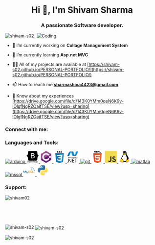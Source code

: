 <h1 align="center">Hi 👋, I'm Shivam Sharma</h1>
<h3 align="center">A passionate Software developer.</h3>
<img align="right" alt="Coding" width="400" src="https://cdn.dribbble.com/users/1162077/screenshots/3848914/media/7ed7d5ca074b48b328150e5a231e8d1f.gif">

<p align="left"> <img src="https://komarev.com/ghpvc/?username=shivam-s02&label=Profile%20views&color=0e75b6&style=flat" alt="shivam-s02" /> </p>

- 🔭 I’m currently working on **Collage Management System**

- 🌱 I’m currently learning **Asp.net MVC**

- 👨‍💻 All of my projects are available at [https://shivam-s02.github.io/PERSONAL-PORTFOLIO/](https://shivam-s02.github.io/PERSONAL-PORTFOLIO/)

- 📫 How to reach me **sharmashiva4423@gmail.com**

- 📄 Know about my experiences [https://drive.google.com/file/d/143K0YMm0qeN6K9v-lOlgfNgRZOajfTSE/view?usp=sharing](https://drive.google.com/file/d/143K0YMm0qeN6K9v-lOlgfNgRZOajfTSE/view?usp=sharing)

<h3 align="left">Connect with me:</h3>
<p align="left">
</p>

<h3 align="left">Languages and Tools:</h3>
<p align="left"> <a href="https://www.arduino.cc/" target="_blank" rel="noreferrer"> <img src="https://cdn.worldvectorlogo.com/logos/arduino-1.svg" alt="arduino" width="40" height="40"/> </a> <a href="https://getbootstrap.com" target="_blank" rel="noreferrer"> <img src="https://raw.githubusercontent.com/devicons/devicon/master/icons/bootstrap/bootstrap-plain-wordmark.svg" alt="bootstrap" width="40" height="40"/> </a> <a href="https://www.w3schools.com/cs/" target="_blank" rel="noreferrer"> <img src="https://raw.githubusercontent.com/devicons/devicon/master/icons/csharp/csharp-original.svg" alt="csharp" width="40" height="40"/> </a> <a href="https://www.w3schools.com/css/" target="_blank" rel="noreferrer"> <img src="https://raw.githubusercontent.com/devicons/devicon/master/icons/css3/css3-original-wordmark.svg" alt="css3" width="40" height="40"/> </a> <a href="https://dotnet.microsoft.com/" target="_blank" rel="noreferrer"> <img src="https://raw.githubusercontent.com/devicons/devicon/master/icons/dot-net/dot-net-original-wordmark.svg" alt="dotnet" width="40" height="40"/> </a> <a href="https://git-scm.com/" target="_blank" rel="noreferrer"> <img src="https://www.vectorlogo.zone/logos/git-scm/git-scm-icon.svg" alt="git" width="40" height="40"/> </a> <a href="https://www.w3.org/html/" target="_blank" rel="noreferrer"> <img src="https://raw.githubusercontent.com/devicons/devicon/master/icons/html5/html5-original-wordmark.svg" alt="html5" width="40" height="40"/> </a> <a href="https://developer.mozilla.org/en-US/docs/Web/JavaScript" target="_blank" rel="noreferrer"> <img src="https://raw.githubusercontent.com/devicons/devicon/master/icons/javascript/javascript-original.svg" alt="javascript" width="40" height="40"/> </a> <a href="https://www.linux.org/" target="_blank" rel="noreferrer"> <img src="https://raw.githubusercontent.com/devicons/devicon/master/icons/linux/linux-original.svg" alt="linux" width="40" height="40"/> </a> <a href="https://www.mathworks.com/" target="_blank" rel="noreferrer"> <img src="https://upload.wikimedia.org/wikipedia/commons/2/21/Matlab_Logo.png" alt="matlab" width="40" height="40"/> </a> <a href="https://www.microsoft.com/en-us/sql-server" target="_blank" rel="noreferrer"> <img src="https://www.svgrepo.com/show/303229/microsoft-sql-server-logo.svg" alt="mssql" width="40" height="40"/> </a> <a href="https://www.mysql.com/" target="_blank" rel="noreferrer"> <img src="https://raw.githubusercontent.com/devicons/devicon/master/icons/mysql/mysql-original-wordmark.svg" alt="mysql" width="40" height="40"/> </a> <a href="https://www.python.org" target="_blank" rel="noreferrer"> <img src="https://raw.githubusercontent.com/devicons/devicon/master/icons/python/python-original.svg" alt="python" width="40" height="40"/> </a> </p>

<h3 align="left">Support:</h3>
<p><a href="https://www.buymeacoffee.com/shivam02"> <img align="left" src="https://cdn.buymeacoffee.com/buttons/v2/default-yellow.png" height="50" width="210" alt="shivam02" /></a></p><br><br>

<br><br>

<p><img align="left" src="https://github-readme-stats.vercel.app/api/top-langs?username=shivam-s02&show_icons=true&locale=en&layout=compact" alt="shivam-s02" /></p>

<p>&nbsp;<img align="center" src="https://github-readme-stats.vercel.app/api?username=shivam-s02&show_icons=true&locale=en" alt="shivam-s02" /></p>

<p><img align="center" src="https://github-readme-streak-stats.herokuapp.com/?user=shivam-s02&" alt="shivam-s02" /></p>


